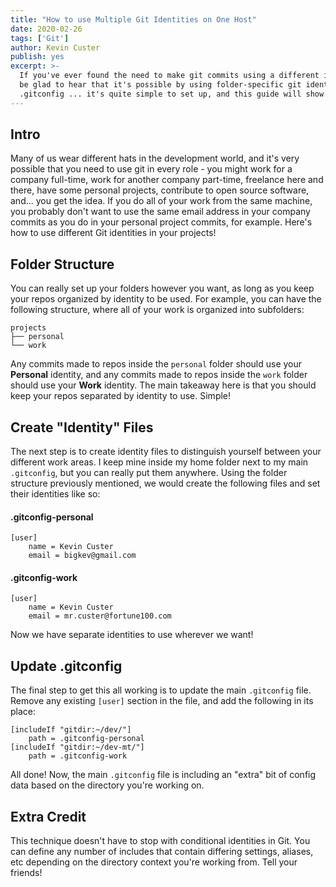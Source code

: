 ```yaml
---
title: "How to use Multiple Git Identities on One Host"
date: 2020-02-26
tags: ['Git']
author: Kevin Custer
publish: yes
excerpt: >-
  If you've ever found the need to make git commits using a different identity based on the repository, you'll
  be glad to hear that it's possible by using folder-specific git identity files and including them in your main
  .gitconfig ... it's quite simple to set up, and this guide will show you how!
---
```


## Intro

Many of us wear different hats in the development world, and it's very possible that you need to use git in every role - you might work for a company full-time, work for another company part-time, freelance here and there, have some personal projects, contribute to open source software, and... you get the idea.  If you do all of your work from the same machine, you probably don't want to use the same email address in your company commits as you do in your personal project commits, for example.  Here's how to use different Git identities in your projects!

## Folder Structure

You can really set up your folders however you want, as long as you keep your repos organized by identity to be used.  For example, you can have the following structure, where all of your work is organized into subfolders:

```
projects
├── personal
└── work
```

Any commits made to repos inside the `personal` folder should use your **Personal** identity, and any commits made to repos inside the `work` folder should use your **Work** identity.  The main takeaway here is that you should keep your repos separated by identity to use. Simple!

## Create "Identity" Files

The next step is to create identity files to distinguish yourself between your different work areas.  I keep mine inside my home folder next to my main `.gitconfig`, but you can really put them anywhere.  Using the folder structure previously mentioned, we would create the following files and set their identities like so:

#### .gitconfig-personal

```
[user]
	name = Kevin Custer
	email = bigkev@gmail.com
```

#### .gitconfig-work

```
[user]
	name = Kevin Custer
	email = mr.custer@fortune100.com
```

Now we have separate identities to use wherever we want!

## Update .gitconfig

The final step to get this all working is to update the main `.gitconfig` file.  Remove any existing `[user]` section in the file, and add the following in its place:

```
[includeIf "gitdir:~/dev/"]
	path = .gitconfig-personal
[includeIf "gitdir:~/dev-mt/"]
	path = .gitconfig-work
```

All done! Now, the main `.gitconfig` file is including an "extra" bit of config data based on the directory you're working on.

## Extra Credit

This technique doesn't have to stop with conditional identities in Git.  You can define any number of includes that contain differing settings, aliases, etc depending on the directory context you're working from. Tell your friends!